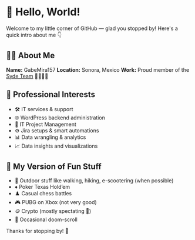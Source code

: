 
<!--
**Gabemira157/gabemira157** is a ✨ _special_ ✨ repository because its `README.md` (this file) appears on your GitHub profile.
-->
# 👋 Hello, World!

Welcome to my little corner of GitHub — glad you stopped by! Here's a quick intro about me 👇



## 🧑‍💻 About Me

**Name:** GabeMira157
**Location:** Sonora, Mexico
**Work:** Proud member of the [Syde Team](https://syde.com) 💚💚🚀🚀



## 💼 Professional Interests

- 🛠️ IT services & support
- 🌐 WordPress backend administration
- 🧩 IT Project Management
- ⚙️ Jira setups & smart automations
- 📊 Data wrangling & analytics 
- 📈 Data insights and visualizations 



## 🎯 My Version of Fun Stuff

- 🥾 Outdoor stuff like walking, hiking, e-scootering (when possible)
- ♦️ Poker Texas Hold’em
- ♟️ Casual chess battles
- 🎮 PUBG on Xbox (not very good)
- 🪙 Crypto (mostly spectating 🫣)
- 📱 Occasional doom-scroll



Thanks for stopping by! 🌟
